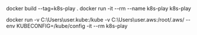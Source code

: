 docker build --tag=k8s-play .
docker run -it --rm --name k8s-play k8s-play

docker run -v C:\Users\user\.kube:/kube -v C:\Users\user\.aws:/root/.aws/ --env KUBECONFIG=/kube/config -it --rm k8s-play
